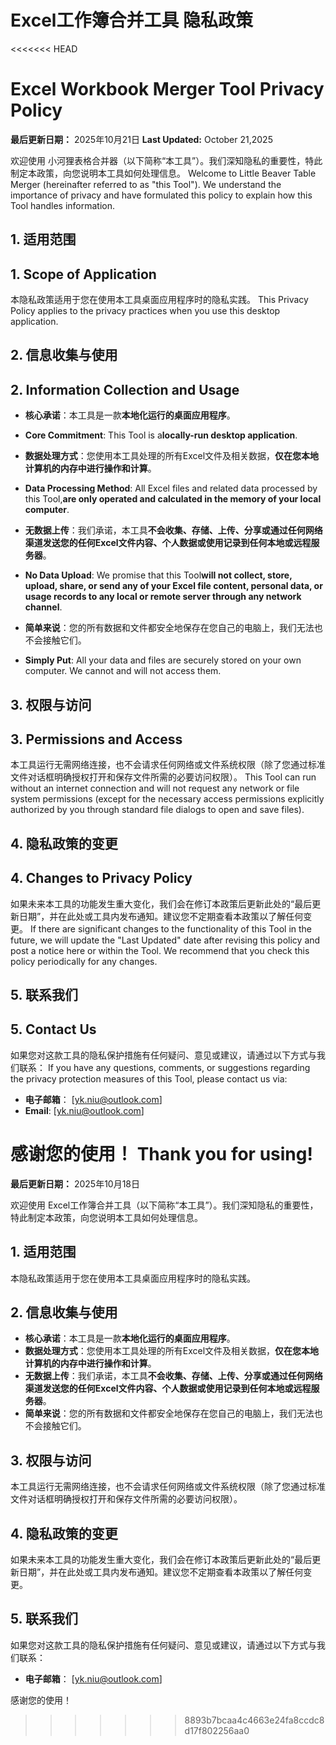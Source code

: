 # Excel工作簿合并工具 隐私政策
<<<<<<< HEAD
# Excel Workbook Merger Tool Privacy Policy

**最后更新日期：** 2025年10月21日
**Last Updated:​​** October 21,2025

欢迎使用 小河狸表格合并器（以下简称“本工具”）。我们深知隐私的重要性，特此制定本政策，向您说明本工具如何处理信息。
Welcome to Little Beaver Table Merger (hereinafter referred to as "this Tool"). We understand the importance of privacy and have formulated this policy to explain how this Tool handles information.

## 1. 适用范围
## 1. Scope of Application
本隐私政策适用于您在使用本工具桌面应用程序时的隐私实践。
This Privacy Policy applies to the privacy practices when you use this desktop application.

## 2. 信息收集与使用
## 2. Information Collection and Usage

- **核心承诺**：本工具是一款**本地化运行的桌面应用程序**。
- **​Core Commitment**: This Tool is a **​locally-run desktop application**.

- **数据处理方式**：您使用本工具处理的所有Excel文件及相关数据，**仅在您本地计算机的内存中进行操作和计算**。
- **​Data Processing Method**:​​ All Excel files and related data processed by this Tool,**are ​only operated and calculated in the memory of your local computer**.
- **无数据上传**：我们承诺，本工具**不会收集、存储、上传、分享或通过任何网络渠道发送您的任何Excel文件内容、个人数据或使用记录到任何本地或远程服务器**。
- **​No Data Upload**:​​ We promise that this Tool **​will not collect, store, upload, share, or send any of your Excel file content, personal data, or usage records to any local or remote server through any network channel**.
- **简单来说**：您的所有数据和文件都安全地保存在您自己的电脑上，我们无法也不会接触它们。
- **​Simply Put**:​​ All your data and files are securely stored on your own computer. We cannot and will not access them.

## 3. 权限与访问
## 3. Permissions and Access

本工具运行无需网络连接，也不会请求任何网络或文件系统权限（除了您通过标准文件对话框明确授权打开和保存文件所需的必要访问权限）。
This Tool can run without an internet connection and will not request any network or file system permissions (except for the necessary access permissions explicitly authorized by you through standard file dialogs to open and save files).

## 4. 隐私政策的变更
## 4. Changes to Privacy Policy

如果未来本工具的功能发生重大变化，我们会在修订本政策后更新此处的“最后更新日期”，并在此处或工具内发布通知。建议您不定期查看本政策以了解任何变更。
If there are significant changes to the functionality of this Tool in the future, we will update the "Last Updated" date after revising this policy and post a notice here or within the Tool. We recommend that you check this policy periodically for any changes.

## 5. 联系我们
## 5. Contact Us

如果您对这款工具的隐私保护措施有任何疑问、意见或建议，请通过以下方式与我们联系：
If you have any questions, comments, or suggestions regarding the privacy protection measures of this Tool, please contact us via:

- **电子邮箱**： [yk.niu@outlook.com]
- **​Email**:​​ [yk.niu@outlook.com]

感谢您的使用！
Thank you for using!
=======

**最后更新日期：** 2025年10月18日

欢迎使用 Excel工作簿合并工具（以下简称“本工具”）。我们深知隐私的重要性，特此制定本政策，向您说明本工具如何处理信息。

## 1. 适用范围
本隐私政策适用于您在使用本工具桌面应用程序时的隐私实践。

## 2. 信息收集与使用
- **核心承诺**：本工具是一款**本地化运行的桌面应用程序**。
- **数据处理方式**：您使用本工具处理的所有Excel文件及相关数据，**仅在您本地计算机的内存中进行操作和计算**。
- **无数据上传**：我们承诺，本工具**不会收集、存储、上传、分享或通过任何网络渠道发送您的任何Excel文件内容、个人数据或使用记录到任何本地或远程服务器**。
- **简单来说**：您的所有数据和文件都安全地保存在您自己的电脑上，我们无法也不会接触它们。

## 3. 权限与访问
本工具运行无需网络连接，也不会请求任何网络或文件系统权限（除了您通过标准文件对话框明确授权打开和保存文件所需的必要访问权限）。

## 4. 隐私政策的变更
如果未来本工具的功能发生重大变化，我们会在修订本政策后更新此处的“最后更新日期”，并在此处或工具内发布通知。建议您不定期查看本政策以了解任何变更。

## 5. 联系我们
如果您对这款工具的隐私保护措施有任何疑问、意见或建议，请通过以下方式与我们联系：
- **电子邮箱**： [yk.niu@outlook.com]

感谢您的使用！
>>>>>>> 8893b7bcaa4c4663e24fa8ccdc8d17f802256aa0
